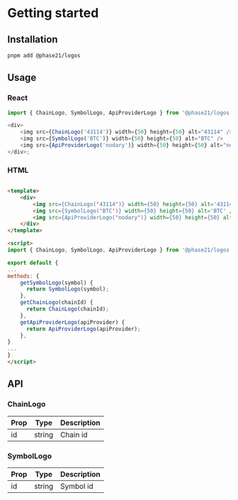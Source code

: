 # Getting started

## Installation

```bash
pnpm add @phase21/logos
```

## Usage

### React

```js
import { ChainLogo, SymbolLogo, ApiProviderLogo } from '@phase21/logos';

<div>
    <img src={ChainLogo('43114')} width={50} height={50} alt="43114" />
    <img src={SymbolLogo('BTC')} width={50} height={50} alt="BTC" />
    <img src={ApiProviderLogo('nodary')} width={50} height={50} alt="nodary" />
</div>;
```

### HTML

```html

<template>
    <div>
        <img src={ChainLogo('43114')} width={50} height={50} alt='43114' />
        <img src={SymbolLogo('BTC')} width={50} height={50} alt='BTC' />
        <img src={ApiProviderLogo('nodary')} width={50} height={50} alt='nodary' />
    </div>
</template>

<script>
import { ChainLogo, SymbolLogo, ApiProviderLogo } from '@phase21/logos';

export default {
...
methods: {
    getSymbolLogo(symbol) {
      return SymbolLogo(symbol);
    },
    getChainLogo(chainId) {
      return ChainLogo(chainId);
    },
    getApiProviderLogo(apiProvider) {
      return ApiProviderLogo(apiProvider);
    },
}
...
}
</script>
```

## API

### ChainLogo

| Prop | Type   | Description |
| ---- | ------ | ----------- |
| id   | string | Chain id    |

### SymbolLogo

| Prop | Type   | Description |
| ---- | ------ | ----------- |
| id   | string | Symbol id   |
